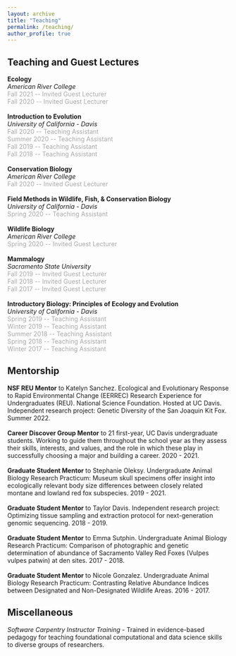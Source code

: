 ```yaml
---
layout: archive
title: "Teaching"
permalink: /teaching/
author_profile: true
---
```


## Teaching and Guest Lectures

**Ecology** \
*American River College* \
<span style="color:darkgray">Fall 2021 -- Invited Guest Lecturer</span> \
<span style="color:darkgray">Fall 2020 -- Invited Guest Lecturer</span> \
\
**Introduction to Evolution** \
*University of California - Davis* \
<span style="color:darkgray">Fall 2020 -- Teaching Assistant</span> \
<span style="color:darkgray">Summer 2020 -- Teaching Assistant</span> \
<span style="color:darkgray">Fall 2019 -- Teaching Assistant</span> \
<span style="color:darkgray">Fall 2018 -- Teaching Assistant</span> \
\
**Conservation Biology** \
*American River College* \
<span style="color:darkgray">Fall 2020 -- Invited Guest Lecturer</span> \
\
**Field Methods in Wildlife, Fish, & Conservation Biology** \
*University of California - Davis* \
<span style="color:darkgray">Spring 2020 -- Teaching Assistant</span> \
\
**Wildlife Biology** \
*American River College* \
<span style="color:darkgray">Spring 2020 -- Invited Guest Lecturer</span> \
\
**Mammalogy** \
*Sacramento State University* \
<span style="color:darkgray">Fall 2019 -- Invited Guest Lecturer</span> \
<span style="color:darkgray">Fall 2018 -- Invited Guest Lecturer</span> \
<span style="color:darkgray">Fall 2017 -- Invited Guest Lecturer</span> \
\
**Introductory Biology: Principles of Ecology and Evolution** \
*University of California - Davis* \
<span style="color:darkgray">Spring 2019 -- Teaching Assistant</span> \
<span style="color:darkgray">Winter 2019 -- Teaching Assistant</span> \
<span style="color:darkgray">Summer 2018 -- Teaching Assistant</span> \
<span style="color:darkgray">Spring 2018 -- Teaching Assistant</span> \
<span style="color:darkgray">Winter 2017 -- Teaching Assistant</span> 

## Mentorship

**NSF REU Mentor** to Katelyn Sanchez. Ecological and Evolutionary Response to Rapid Environmental Change (EERREC) Research Experience for Undergraduates (REU). National Science Foundation. Hosted at UC Davis. Independent research project: Genetic Diversity of the San Joaquin Kit Fox. Summer 2022. \
\
**Career Discover Group Mentor** to 21 first-year, UC Davis undergraduate students. Working to guide them throughout the school year as they assess their skills, interests, and values, and the role in which these play in successfully choosing a major and building a career. 2020 - 2021. \
\
**Graduate Student Mentor** to Stephanie Oleksy. Undergraduate Animal Biology Research Practicum: Museum skull specimens offer insight into ecologically relevant body size differences between closely related montane and lowland red fox subspecies. 2019 - 2021. \
\
**Graduate Student Mentor** to Taylor Davis. Independent research project: Optimizing tissue sampling and extraction protocol for next-generation genomic sequencing. 2018 - 2019. \
\
**Graduate Student Mentor** to Emma Sutphin. Undergraduate Animal Biology Research Practicum: Comparison of photographic and genetic determination of abundance of Sacramento Valley Red Foxes (Vulpes vulpes patwin) at den sites. 2017 - 2018. \
\
**Graduate Student Mentor** to Nicole Gonzalez. Undergraduate Animal Biology Research Practicum: Contrasting Relative Abundance Indices between Designated and Non-Designated Wildlife Areas. 2016 - 2017.


## Miscellaneous

*Software Carpentry Instructor Training* - Trained in evidence-based pedagogy for teaching foundational computational and data science skills to diverse groups of researchers.

